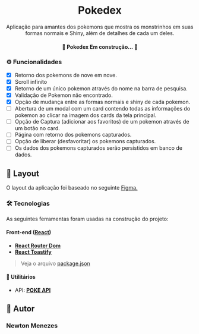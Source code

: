 <h1 align="center">Pokedex</h1>

<p align="center">Aplicação para amantes dos pokemons que mostra os monstrinhos em suas formas normais e Shiny, além de detalhes de cada um deles. </p>

<h4 align="center"> 
	🚧  Pokedex Em construção...  🚧
</h4>

### ⚙️ Funcionalidades

- [x] Retorno dos pokemons de nove em nove.
- [x] Scroll infinito
- [x] Retorno de um único pokemon através do nome na barra de pesquisa.
- [x] Validação de Pokemon não encontrado.
- [x] Opção de mudança entre as formas normais e shiny de cada pokemon.
- [ ] Abertura de um modal com um card contendo todas as informações do pokemon ao clicar na imagem dos cards da tela principal.
- [ ] Opção de Captura (adicionar aos favoritos) de um pokemon através de um botão no card.
- [ ] Página com retorno dos pokemons capturados.
- [ ] Opção de liberar (desfavoritar) os pokemons capturados.
- [ ] Os dados dos pokemons capturados serão persistidos em banco de dados.

## 🎨 Layout

O layout da aplicação foi baseado no seguinte <a href="https://www.figma.com/community/file/979132880663340794"> Figma. </a>

### 🛠 Tecnologias

As seguintes ferramentas foram usadas na construção do projeto:

#### **Front-end**  ([React](https://reactjs.org/))

-   **[React Router Dom](https://github.com/ReactTraining/react-router/tree/master/packages/react-router-dom)**
-   **[React Toastify](https://www.npmjs.com/package/react-toastify)**

> Veja o arquivo  [package.json](https://github.com/Zira-el/pokedex/blob/master/front-end/pokedex/package.json)

#### 💪 **Utilitários**

-   API:  **[POKE API](https://pokeapi.co/)** 

## 🦸 Autor

 <h3><b>Newton Menezes</b></h3></a>
